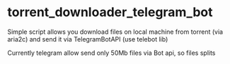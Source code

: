 # torrent_downloader_telegram_bot

Simple script allows you download files on local machine from torrent (via aria2c) and send it via TelegramBotAPI 
(use telebot lib)

Currently telegram allow send only 50Mb files via Bot api, so files splits
